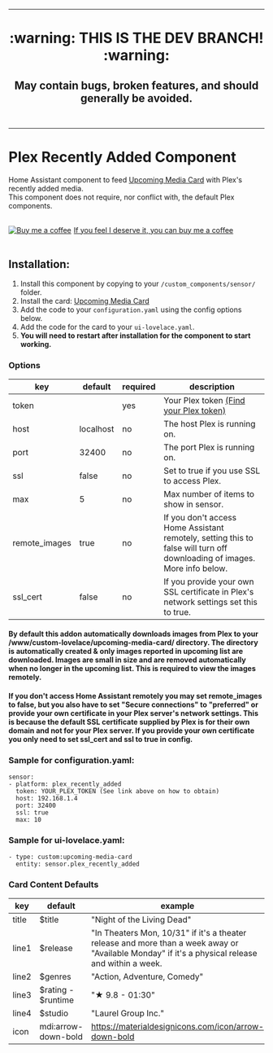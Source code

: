 ___

<h1 align="center"> :warning:  THIS IS THE DEV BRANCH!  :warning:</h1>
<h2 align="center">
May contain bugs, broken features, and should generally be avoided.</br></br>

___


# Plex Recently Added Component

Home Assistant component to feed [Upcoming Media Card](https://github.com/custom-cards/upcoming-media-card) with
Plex's recently added media.</br>
This component does not require, nor conflict with, the default Plex components.</br></br>
<link href="https://fonts.googleapis.com/css?family=Lato&subset=latin,latin-ext" rel="stylesheet"><a class="bmc-button" target="_blank" href="https://www.buymeacoffee.com/FgwNR2l"><img src="https://www.buymeacoffee.com/assets/img/BMC-btn-logo.svg" alt="Buy me a coffee"><span style="margin-left:5px">If you feel I deserve it, you can buy me a coffee</span></a></br>
</br>

## Installation:

1. Install this component by copying to your `/custom_components/sensor/` folder.
2. Install the card: [Upcoming Media Card](https://github.com/custom-cards/upcoming-media-card)
2. Add the code to your `configuration.yaml` using the config options below.
3. Add the code for the card to your `ui-lovelace.yaml`. 
3. **You will need to restart after installation for the component to start working.**

### Options

| key | default | required | description
| --- | --- | --- | ---
| token | | yes | Your Plex token [(Find your Plex token)](https://support.plex.tv/articles/204059436-finding-an-authentication-token-x-plex-token/)
| host | localhost | no | The host Plex is running on.
| port | 32400 | no | The port Plex is running on.
| ssl | false | no | Set to true if you use SSL to access Plex.
| max | 5 | no | Max number of items to show in sensor.
| remote_images | true | no | If you don't access Home Assistant remotely, setting this to false will turn off downloading of images. More info below.
| ssl_cert | false | no | If you provide your own SSL certificate in Plex's network settings set this to true.

#### By default this addon automatically downloads images from Plex to your /www/custom-lovelace/upcoming-media-card/ directory. The directory is automatically created & only images reported in upcoming list are downloaded. Images are small in size and are removed automatically when no longer in the upcoming list. This is required to view the images remotely.

#### If you don't access Home Assistant remotely you may set remote_images to false, but you also have to set "Secure connections" to "preferred" or provide your own certificate in your Plex server's network settings. This is because the default SSL certificate supplied by Plex is for their own domain and not for your Plex server. If you provide your own certificate you only need to set ssl_cert and ssl to true in config.

### Sample for configuration.yaml:

    sensor:
    - platform: plex_recently_added
      token: YOUR_PLEX_TOKEN (See link above on how to obtain)
      host: 192.168.1.4
      port: 32400
      ssl: true
      max: 10

### Sample for ui-lovelace.yaml:

    - type: custom:upcoming-media-card
      entity: sensor.plex_recently_added


### Card Content Defaults

| key | default | example |
| --- | --- | --- |
| title | $title | "Night of the Living Dead" |
| line1 | $release | "In Theaters Mon, 10/31" if it's a theater release and more than a week away or "Available Monday" if it's a physical release and within a week.|
| line2 | $genres | "Action, Adventure, Comedy" |
| line3 | $rating - $runtime | "★ 9.8 - 01:30"
| line4 | $studio | "Laurel Group Inc."
| icon | mdi:arrow-down-bold | https://materialdesignicons.com/icon/arrow-down-bold

